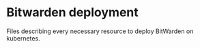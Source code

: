 # Bitwarden deployment

Files describing every necessary resource to deploy BitWarden on kubernetes.